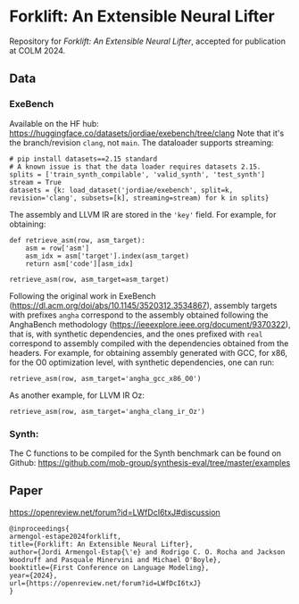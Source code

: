 # Forklift: An Extensible Neural Lifter

Repository for *Forklift: An Extensible Neural Lifter*, accepted for publication at COLM 2024.

## Data

### ExeBench

Available on the HF hub: https://huggingface.co/datasets/jordiae/exebench/tree/clang
Note that it's the branch/revision `clang`, not `main`. The dataloader supports streaming:

```
# pip install datasets==2.15 standard
# A known issue is that the data loader requires datasets 2.15.
splits = ['train_synth_compilable', 'valid_synth', 'test_synth']
stream = True 
datasets = {k: load_dataset('jordiae/exebench', split=k, revision='clang', subsets=[k], streaming=stream) for k in splits}
```

The assembly and LLVM IR are stored in the `'key'` field. For example, for obtaining:

```
def retrieve_asm(row, asm_target):
    asm = row['asm']
    asm_idx = asm['target'].index(asm_target)
    return asm['code'][asm_idx]

retrieve_asm(row, asm_target=asm_target)
```
Following the original work in ExeBench (https://dl.acm.org/doi/abs/10.1145/3520312.3534867), assembly targets with prefixes `angha` correspond to the assembly obtained following the AnghaBench methodology (https://ieeexplore.ieee.org/document/9370322), that is, with synthetic dependencies, and the ones prefixed with `real` correspond to assembly compiled with the dependencies obtained from the headers. For example, for obtaining assembly generated with GCC, for x86, for the O0 optimization level, with synthetic dependencies, one can run:

```
retrieve_asm(row, asm_target='angha_gcc_x86_O0')
```

As another example, for LLVM IR Oz:

```
retrieve_asm(row, asm_target='angha_clang_ir_Oz')
```

### Synth:

The C functions to be compiled for the Synth benchmark can be found on Github: https://github.com/mob-group/synthesis-eval/tree/master/examples


## Paper

https://openreview.net/forum?id=LWfDcI6txJ#discussion

```
@inproceedings{
armengol-estape2024forklift,
title={Forklift: An Extensible Neural Lifter},
author={Jordi Armengol-Estap{\'e} and Rodrigo C. O. Rocha and Jackson Woodruff and Pasquale Minervini and Michael O'Boyle},
booktitle={First Conference on Language Modeling},
year={2024},
url={https://openreview.net/forum?id=LWfDcI6txJ}
}
```
